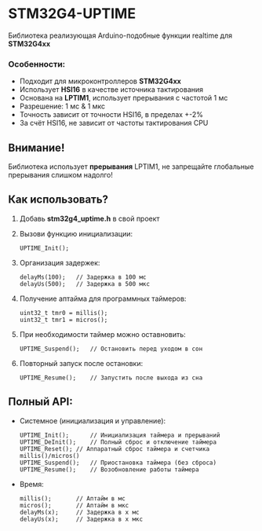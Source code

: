# STM32G4-UPTIME
Библиотека реализующая Arduino-подобные функции realtime для **STM32G4xx**

### Особенности:
- Подходит для микроконтроллеров **STM32G4xx**
- Использует **HSI16** в качестве источника тактирования
- Основана на **LPTIM1**, использует прерывания с частотой 1 мс
- Разрешение: 1 мс & 1 мкс
- Точность зависит от точности HSI16, в пределах +-2%
- За счёт HSI16, не зависит от частоты тактирования CPU

## Внимание!
Библиотека использует **прерывания** LPTIM1,
не запрещайте глобальные прерывания слишком надолго!

## Как использовать?
1. Добавь **stm32g4_uptime.h** в свой проект 
2. Вызови функцию инициализации:
	```
    UPTIME_Init(); 
    ``` 
3. Организация задержек:
	```
	delayMs(100);	// Задержка в 100 мс			
	delayUs(500);	// Задержка в 500 мкс
    ```

4. Получение аптайма для программных таймеров:
	```
	uint32_t tmr0 = millis();
	uint32_t tmr1 = micros();
    ```
5. При необходимости таймер можно оставновить:
	```
	UPTIME_Suspend();	// Остановить перед уходом в сон
    ```
6. Повторный запуск после остановки:
	```
	UPTIME_Resume();	// Запустить после выхода из сна
    ```	
	
## Полный API:
- Системное (инициализация и управление):
	```
	UPTIME_Init();		// Инициализация таймера и прерываний
	UPTIME_DeInit();	// Полный сброс и отключение таймера
	UPTIME_Reset();	// Аппаратный сброс таймера и счетчика millis()/micros()
	UPTIME_Suspend();	// Приостановка таймера (без сброса)
	UPTIME_Resume();	// Возобновление работы таймера
    ```
- Время:
	```
	millis();		// Аптайм в мс
	micros();		// Аптайм в мкс
	delayMs(x);		// Задержка в х мс
	delayUs(x);		// Задержка в х мкс
    ```

	

